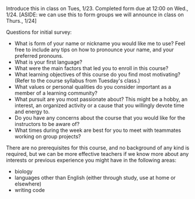 Introduce this in class on Tues, 1/23. Completed form due at 12:00 on Wed., 1/24.  [ASIDE: we can use this to form groups we will announce in class on Thurs., 1/24]


Questions for initial survey:

- What is form of your name or nickname you would like me to use? Feel free to include any tips on how to pronounce your name, and your preferred pronouns.
- What is your first language?
- What were the main factors that led you to enroll in this course?
- What learning objectives of this course do you find most motivating? (Refer to the course syllabus from Tuesday's class.)
- What values or personal qualities do you consider important as a member of a learning community?
- What pursuit are you most passionate about? This might be a hobby, an interest, an organized activity or a cause that you willingly devote time and energy to.
- Do you have any concerns about the course that you would like for the instructors to be aware of?
- What times during the week are best for you to meet with teammates working on group projects?


There are no prerequisites for this course, and no background of any kind is required, but we can be more effective teachers if we know more about any interests or previous experience you might have in the following areas: 

- biology
- languages other than English (either through study, use at home or elsewhere)
- writing code